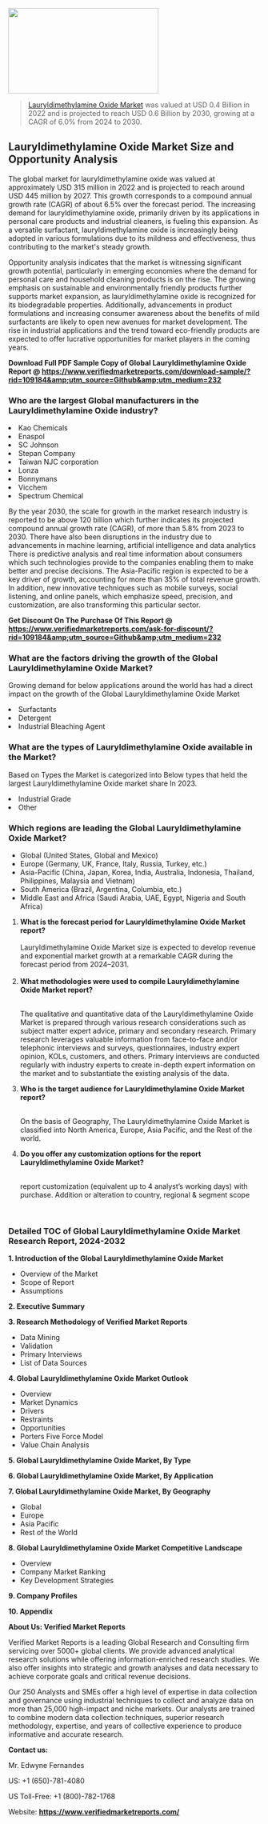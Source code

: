 <img src="https://ffe5etoiles.com/wp-content/uploads/2024/12/MST1-300x171.png" alt="" width="300" height="171" class="alignnone size-medium wp-image-20088" /><blockquote><p><p><a href="https://www.verifiedmarketreports.com/download-sample/?rid=109184&utm_source=Github&utm_medium=232" target="_blank">Lauryldimethylamine Oxide Market</a> was valued at USD 0.4 Billion in 2022 and is projected to reach USD 0.6 Billion by 2030, growing at a CAGR of 6.0% from 2024 to 2030.</p></blockquote><p><h2>Lauryldimethylamine Oxide Market Size and Opportunity Analysis</h2> <p>The global market for lauryldimethylamine oxide was valued at approximately USD 315 million in 2022 and is projected to reach around USD 445 million by 2027. This growth corresponds to a compound annual growth rate (CAGR) of about 6.5% over the forecast period. The increasing demand for lauryldimethylamine oxide, primarily driven by its applications in personal care products and industrial cleaners, is fueling this expansion. As a versatile surfactant, lauryldimethylamine oxide is increasingly being adopted in various formulations due to its mildness and effectiveness, thus contributing to the market's steady growth.</p> <p>Opportunity analysis indicates that the market is witnessing significant growth potential, particularly in emerging economies where the demand for personal care and household cleaning products is on the rise. The growing emphasis on sustainable and environmentally friendly products further supports market expansion, as lauryldimethylamine oxide is recognized for its biodegradable properties. Additionally, advancements in product formulations and increasing consumer awareness about the benefits of mild surfactants are likely to open new avenues for market development. The rise in industrial applications and the trend toward eco-friendly products are expected to offer lucrative opportunities for market players in the coming years.</p> </p><p class=""><strong>Download Full PDF Sample Copy of Global Lauryldimethylamine Oxide Report @ <a href="https://www.verifiedmarketreports.com/download-sample/?rid=109184&amp;utm_source=Github&amp;utm_medium=232" target="_blank">https://www.verifiedmarketreports.com/download-sample/?rid=109184&amp;utm_source=Github&amp;utm_medium=232</a></strong></p><h3 id="" class="">Who are the largest Global manufacturers in the Lauryldimethylamine Oxide industry?</h3><p><li>Kao Chemicals</li><li> Enaspol</li><li> SC Johnson</li><li> Stepan Company</li><li> Taiwan NJC corporation</li><li> Lonza</li><li> Bonnymans</li><li> Vicchem</li><li> Spectrum Chemical</li></p><div class=""><div class="" dir="" data-message-author-role="" data-message-id="" data-message-model-slug=""><div class=""><div class=""><div class=""><div class="" dir="" data-message-author-role="" data-message-id="" data-message-model-slug=""><div class=""><div class=""><p>By the year 2030, the scale for growth in the market research industry is reported to be above 120 billion which further indicates its projected compound annual growth rate (CAGR), of more than 5.8% from 2023 to 2030. There have also been disruptions in the industry due to advancements in machine learning, artificial intelligence and data analytics There is predictive analysis and real time information about consumers which such technologies provide to the companies enabling them to make better and precise decisions. The Asia-Pacific region is expected to be a key driver of growth, accounting for more than 35% of total revenue growth. In addition, new innovative techniques such as mobile surveys, social listening, and online panels, which emphasize speed, precision, and customization, are also transforming this particular sector.</p><p><strong>Get Discount On The Purchase Of This Report @&nbsp; <a href="https://www.verifiedmarketreports.com/ask-for-discount/?rid=109184&amp;utm_source=Github&amp;utm_medium=232" target="_blank">https://www.verifiedmarketreports.com/ask-for-discount/?rid=109184&amp;utm_source=Github&amp;utm_medium=232</a></strong></p></div></div></div></div></div></div></div></div><h3 id="" class="">What are the factors driving the growth of the Global Lauryldimethylamine Oxide Market?</h3><p id="" class="">Growing demand for below applications around the world has had a direct impact on the growth of the Global Lauryldimethylamine Oxide Market</p><p id="" class=""><li>Surfactants</li><li> Detergent</li><li> Industrial Bleaching Agent</li></p><h3 id="" class="">What are the types of Lauryldimethylamine Oxide available in the Market?</h3><p id="" class="">Based on Types the Market is categorized into Below types that held the largest Lauryldimethylamine Oxide market share In 2023.</p><p id="" class=""><li>Industrial Grade</li><li> Other</li></p><h3 id="" class="">Which regions are leading the Global Lauryldimethylamine Oxide Market?</h3><ul><li>Global (United States, Global and Mexico)</li><li>Europe (Germany, UK, France, Italy, Russia, Turkey, etc.)</li><li>Asia-Pacific (China, Japan, Korea, India, Australia, Indonesia, Thailand, Philippines, Malaysia and Vietnam)</li><li>South America (Brazil, Argentina, Columbia, etc.)</li><li>Middle East and Africa (Saudi Arabia, UAE, Egypt, Nigeria and South Africa)</li></ul><p><ol><li><strong>What is the forecast period for Lauryldimethylamine Oxide Market report?<br /></strong><br /><span data-sheets-root="1" data-sheets-value="{&quot;1&quot;:2,&quot;2&quot;:&quot;XXXX size is expected to develop revenue and exponential market growth at a remarkable CAGR during the forecast period from 2024&ndash;2030.&quot;}" data-sheets-userformat="{&quot;2&quot;:12674,&quot;4&quot;:{&quot;1&quot;:2,&quot;2&quot;:16776960},&quot;10&quot;:2,&quot;11&quot;:0,&quot;15&quot;:&quot;Arial&quot;,&quot;16&quot;:12}">Lauryldimethylamine Oxide Market size is expected to develop revenue and exponential market growth at a remarkable CAGR during the forecast period from 2024&ndash;2031.</span><br /><br /></li><li><strong>What methodologies were used to compile Lauryldimethylamine Oxide Market report?<br /><br /></strong><p>The qualitative and quantitative data of the&nbsp;Lauryldimethylamine Oxide Market is prepared through various research considerations such as subject matter expert advice, primary and secondary research. Primary research leverages valuable information from face-to-face and/or telephonic interviews and surveys, questionnaires, industry expert opinion, KOLs, customers, and others. Primary interviews are conducted regularly with industry experts to create in-depth expert information on the market and to substantiate the existing analysis of the data.&nbsp;</p></li><li><strong>Who is the target audience for Lauryldimethylamine Oxide Market report?<br /><br /></strong><p>On the basis of Geography, The&nbsp;Lauryldimethylamine Oxide Market is classified into North America, Europe, Asia Pacific, and the Rest of the world.</p></li><li><strong>Do you offer any customization options for the report Lauryldimethylamine Oxide Market?<br /><br /></strong><p>report customization (equivalent up to 4 analyst&rsquo;s working days) with purchase. Addition or alteration to country, regional &amp; segment scope</p><p>&nbsp;</p></li></ol></p><h3 id="" class="">Detailed TOC of Global Lauryldimethylamine Oxide Market Research Report, 2024-2032</h3><p id="" class=""><strong>1. Introduction of the Global Lauryldimethylamine Oxide Market</strong></p><ul><li>Overview of the Market</li><li>Scope of Report</li><li>Assumptions</li></ul><p id="" class=""><strong>2. Executive Summary</strong></p><p id="" class=""><strong>3. Research Methodology of&nbsp;Verified Market Reports</strong></p><ul><li>Data Mining</li><li>Validation</li><li>Primary Interviews</li><li>List of Data Sources</li></ul><p id="" class=""><strong>4. Global Lauryldimethylamine Oxide Market Outlook</strong></p><ul><li>Overview</li><li>Market Dynamics</li><li>Drivers</li><li>Restraints</li><li>Opportunities</li><li>Porters Five Force Model</li><li>Value Chain Analysis</li></ul><p id="" class=""><strong>5. Global Lauryldimethylamine Oxide Market, By&nbsp;Type</strong></p><p id="" class=""><strong>6. Global Lauryldimethylamine Oxide Market, By Application</strong></p><p id="" class=""><strong>7. Global Lauryldimethylamine Oxide Market, By Geography</strong></p><ul><li>Global</li><li>Europe</li><li>Asia Pacific</li><li>Rest of the World</li></ul><p id="" class=""><strong>8. Global Lauryldimethylamine Oxide Market Competitive Landscape</strong></p><ul><li>Overview</li><li>Company Market Ranking</li><li>Key Development Strategies</li></ul><p id="" class=""><strong>9. Company Profiles</strong></p><p id="" class=""><strong>10. Appendix</strong></p><p id="" class=""><strong>About Us: Verified Market Reports</strong></p><p id="" class="">Verified Market Reports is a leading Global Research and Consulting firm servicing over 5000+ global clients. We provide advanced analytical research solutions while offering information-enriched research studies. We also offer insights into strategic and growth analyses and data necessary to achieve corporate goals and critical revenue decisions.</p><p id="" class="">Our 250 Analysts and SMEs offer a high level of expertise in data collection and governance using industrial techniques to collect and analyze data on more than 25,000 high-impact and niche markets. Our analysts are trained to combine modern data collection techniques, superior research methodology, expertise, and years of collective experience to produce informative and accurate research.</p><p id="" class=""><strong>Contact us:</strong></p><p id="" class="">Mr. Edwyne Fernandes</p><p id="" class="">US: +1 (650)-781-4080</p><p id="" class="">US Toll-Free: +1 (800)-782-1768</p><p id="" class="">Website: <a target="" data-test-app-aware-link=""><strong>https://www.verifiedmarketreports.com/</strong></a></p>
